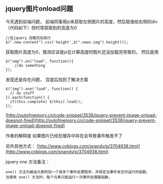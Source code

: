 ## jquery图片onload问题

今天遇到前端问题， 前端同事用js来获取左侧图片的高度，然后赋值给右侧的div （代码如下）但时常获取到的高度为0

    //在jquery 加载完后执行
	$(".new-content").css('height',$(".news-img").height());

获取图片高度为0，猜测应该是js在计算高度时图片还没加载完导致的， 然后是用

	$("img").on("load", function(){
		//do something
	});

发现还是存在问题， 百度后找到了解决方案

	$("img").one('load', function() {
	  // do stuff
	}).each(function() {
	  if(this.complete) $(this).load();
	});

[http://outofmemory.cn/code-snippet/3538/jquery-prevent-image-onload-doesnot-fired](http://outofmemory.cn/code-snippet/3538/jquery-prevent-image-onload-doesnot-fired)

作者的解释是 如果图片已经在缓存中存在会导致事件触发不了

另外其他方式：
[http://www.cnblogs.com/snandy/p/3704938.html](http://www.cnblogs.com/snandy/p/3704938.html)

jquery one 方法备注： 

	one() 方法为被选元素附加一个或多个事件处理程序，并规定当事件发生时运行的函数。
    当使用 one() 方法时，每个元素只能运行一次事件处理器函数。


	
	


